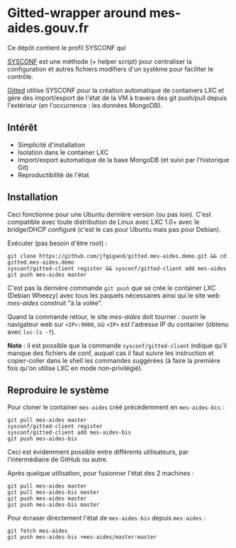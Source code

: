 # Gitted-wrapper around mes-aides.gouv.fr

Ce dépôt contient le profil SYSCONF [](sysconf.mes-aides) qui

[SYSCONF](https://github.com/geonef/sysconf.base) est une méthode (+
helper script) pour centraliser la configuration et autres fichiers
modifiers d'un système pour faciliter le contrôle.

[Gitted](https://github.com/geonef/sysconf.gitted) utilise SYSCONF
pour la création automatique de containers LXC et gère des
import/export de l'état de la VM à travers des git push/pull depuis
l'extérieur (en l'occurrence : les données MongoDB).


## Intérêt 

* Simplicité d'installation
* Isolation dans le container LXC
* Import/export automatique de la base MongoDB (et suivi par
  l'historique Git)
* Reproductibilité de l'état


## Installation

Ceci fonctionne pour une Ubuntu dernière version (ou pas loin). C'est
compatible avec toute distribution de Linux avec LXC 1.0+ avec le
bridge/DHCP configuré (c'est le cas pour Ubuntu mais pas pour Debian).

Exécuter (pas besoin d'être root) :
```
git clone https://github.com/jfgigand/gitted.mes-aides.demo.git && cd gitted.mes-aides.demo
sysconf/gitted-client register && sysconf/gitted-client add mes-aides
git push mes-aides master
```

C'est pas la dernière commande ```git push``` que se crée le container
LXC (Debian Wheezy) avec tous les paquets nécessaires ainsi qui le
site web _mes-aides_ construit "à la volée".

Quand la commande retour, le site _mes-aides_ doit tourner : ouvrir le
navigateur web sur ```<IP>:9000```, où ```<IP>``` est l'adresse IP du
container (obtenu avec ```lxc-ls -f```).

**Note** : il est possible que la commande ```sysconf/gitted-client```
  indique qu'il manque des fichiers de conf, auquel cas il faut suivre
  les instruction et copier-coller dans le shell les commandes
  suggérées (à faire la première fois qu'on utilise LXC en mode
  non-privilégié).
  

## Reproduire le système

Pour cloner le container ```mes-aides``` créé précédemment en
```mes-aides-bis``` :
```
git pull mes-aides master
sysconf/gitted-client register
sysconf/gitted-client add mes-aides-bis
git push mes-aides-bis
```

Ceci est évidemment possible entre différents utilisateurs, par
l'intermédiaire de GitHub ou autre.

Après quelque utilisation, pour fusionner l'état des 2 machines :
```
git pull mes-aides master
git pull mes-aides-bis master
git push mes-aides master
git push mes-aides-bis master
```

Pour écraser directement l'état de ```mes-aides-bis``` depuis
```mes-aides``` :
```
git fetch mes-aides
git push mes-aides-bis +mes-aides/master:master
```
